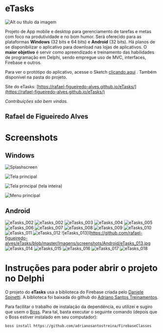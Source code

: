 # eTasks

![Alt ou título da imagem](https://github.com/rafael-figueiredo-alves/eTasks/blob/master/Imagens/eTasks_logo.png)
 
 Projeto de App mobile e desktop para gerenciamento de tarefas e metas com foco na produtividade e no bom humor. Será oferecido para as plataformas **Windows** (32 bits e 64 bits) e **Android** (32 bits). Há planos de se disponibilizar o aplicativo para download nas lojas de aplicativos. O **maior objetivo** é servir como apreendizado e treinamento das habilidades de programação em Delphi, sendo empregue uso de MVC, interfaces, Firebase e outros.
 
 Para ver o protótipo do aplicativo, acesse o Sketch [clicando aqui](https://sketch.cloud/s/f97cac13-7538-47a1-83b1-7e8e9286ff87) . Também disponível na pasta do projeto.
 
 Site do eTasks: [https://rafael-figueiredo-alves.github.io/eTasks/](https://rafael-figueiredo-alves.github.io/eTasks/)
 
 _Contribuições são bem vindas._

 ## Rafael de Figueiredo Alves

 # Screenshots

 ## Windows

![Splashscreen](https://github.com/rafael-figueiredo-alves/eTasks/blob/master/Imagens/screenshots/Windows/Windows_splash.png)

![Tela principal](https://github.com/rafael-figueiredo-alves/eTasks/blob/master/Imagens/screenshots/Windows/Windows_main_form.png)
 
 ![Tela principal (tela inteira)](https://github.com/rafael-figueiredo-alves/eTasks/blob/master/Imagens/screenshots/Windows/Windows_main_form_2.png)

 ![Menu principal](https://github.com/rafael-figueiredo-alves/eTasks/blob/master/Imagens/screenshots/Windows/Windows_main_form_menu.png)

## Android

![eTasks_002](https://github.com/rafael-figueiredo-alves/eTasks/blob/master/Imagens/screenshots/Android/eTasks_001.jpg) ![eTasks_002](https://github.com/rafael-figueiredo-alves/eTasks/blob/master/Imagens/screenshots/Android/eTasks_002.jpg) ![eTasks_003](https://github.com/rafael-figueiredo-alves/eTasks/blob/master/Imagens/screenshots/Android/eTasks_003.jpg)
![eTasks_004](https://github.com/rafael-figueiredo-alves/eTasks/blob/master/Imagens/screenshots/Android/eTasks_004.jpg) ![eTasks_005](https://github.com/rafael-figueiredo-alves/eTasks/blob/master/Imagens/screenshots/Android/eTasks_005.jpg) ![eTasks_006](https://github.com/rafael-figueiredo-alves/eTasks/blob/master/Imagens/screenshots/Android/eTasks_006.jpg)
![eTasks_007](https://github.com/rafael-figueiredo-alves/eTasks/blob/master/Imagens/screenshots/Android/eTasks_007.jpg) ![eTasks_008](https://github.com/rafael-figueiredo-alves/eTasks/blob/master/Imagens/screenshots/Android/eTasks_008.jpg) ![eTasks_009](https://github.com/rafael-figueiredo-alves/eTasks/blob/master/Imagens/screenshots/Android/eTasks_009.jpg)
![eTasks_010](https://github.com/rafael-figueiredo-alves/eTasks/blob/master/Imagens/screenshots/Android/eTasks_010.jpg) ![eTasks_011](https://github.com/rafael-figueiredo-alves/eTasks/blob/master/Imagens/screenshots/Android/eTasks_011.jpg) ![eTasks_012](https://github.com/rafael-figueiredo-alves/eTasks/blob/master/Imagens/screenshots/Android/eTasks_012.jpg)
![eTasks_013](https://github.com/rafael-figueiredo-alves/eTasks/blob/master/Imagens/screenshots/Android/eTasks_013.jpg ![eTasks_014](https://github.com/rafael-figueiredo-alves/eTasks/blob/master/Imagens/screenshots/Android/eTasks_014.jpg) ![eTasks_015](https://github.com/rafael-figueiredo-alves/eTasks/blob/master/Imagens/screenshots/Android/eTasks_015.jpg)
![eTasks_016](https://github.com/rafael-figueiredo-alves/eTasks/blob/master/Imagens/screenshots/Android/eTasks_016.jpg) ![eTasks_017](https://github.com/rafael-figueiredo-alves/eTasks/blob/master/Imagens/screenshots/Android/eTasks_017.jpg) ![eTasks_018](https://github.com/rafael-figueiredo-alves/eTasks/blob/master/Imagens/screenshots/Android/eTasks_018.jpg)

# Instruções para poder abrir o projeto no Delphi

O projeto do **eTasks** usa a biblioteca do Firebase criada pelo [Daniele Spinetti](https://github.com/spinettaro). A biblioteca foi baixada do github do [Adriano Santos Treinamentos](https://github.com/adrianosantostreina/FirebaseClasses).

Para facilitar o trabalho de instalação da dependência, eu utilizei e sugiro que usem o [Boss](https://github.com/HashLoad/boss). Para tal, basta executar o seguinte comando (depois que o Boss estiver instalado em seu computador):

`boss install https://github.com/adrianosantostreina/FirebaseClasses`
